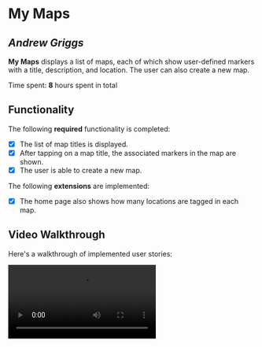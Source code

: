# My Maps 

## *Andrew Griggs*

**My Maps** displays a list of maps, each of which show user-defined markers with a title, description, and location. The user can also create a new map. 

Time spent: **8** hours spent in total

## Functionality 

The following **required** functionality is completed:

* [x] The list of map titles is displayed.
* [x] After tapping on a map title, the associated markers in the map are shown.
* [x] The user is able to create a new map.

The following **extensions** are implemented:

* [x] The home page also shows how many locations are tagged in each map.

## Video Walkthrough

Here's a walkthrough of implemented user stories:

<video>
    <source src="//i.imgur.com/qaghwsn.mp4"
            type="video/mp4"
            </video>

<img src='//imgur.com/XgRPBcj' title='Video Walkthrough' width='' alt='Video Walkthrough' />

GIF created with [LiceCap](http://www.cockos.com/licecap/).

## Notes

None.

## License

    Copyright [2020] [Andrew Griggs]

    Licensed under the Apache License, Version 2.0 (the "License");
    you may not use this file except in compliance with the License.
    You may obtain a copy of the License at

        http://www.apache.org/licenses/LICENSE-2.0

    Unless required by applicable law or agreed to in writing, software
    distributed under the License is distributed on an "AS IS" BASIS,
    WITHOUT WARRANTIES OR CONDITIONS OF ANY KIND, either express or implied.
    See the License for the specific language governing permissions and
    limitations under the License.
